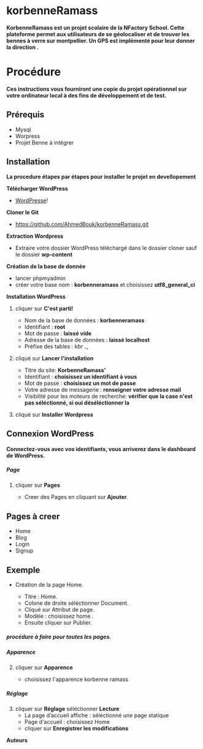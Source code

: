 # korbenneRamass

__KorbenneRamass est un projet scolaire de la NFactory School. Cette plateforme permet aux utilisateurs de se géolocaliser et de trouver les bennes à verre sur montpellier. Un GPS est implémenté pour leur donner la direction .__

# Procédure

__Ces instructions vous fourniront une copie du projet opérationnel sur votre ordinateur local à des fins de développement et de test.__

## Prérequis
*  Mysql
* Worpress
* Projet Benne à intégrer

## Installation

__La procedure étapes par étapes pour installer le projet en devellopement__

__Télécharger WordPress__

* [WordPresse](https://fr.wordpress.org/)!

__Cloner le Git__

* https://github.com/AhmedBouk/korbenneRamass.git

__Extraction Wordpress__

* Extraire votre dossier WordPress téléchargé dans le dossier cloner sauf le dossier __wp-content__

__Création de la base de donnée__

* lancer phpmyadmin
* créer votre base nom : __korbenneramass__ et choisissez __utf8_general_ci__

__Installation WordPress__ 

1. cliquer sur __C'est parti!__

    * Nom de la base de données : __korbenneramass__              
    * Identifiant : __root__                                 
    * Mot de passe : __laissé vide__    
    * Adresse de la base de données : __laissé localhost__    
    * Préfixe des tables : __kbr_ .__   

2. cliqué sur __Lancer l'installation__   

    * Titre du site: __KorbenneRamass'__    
    * Identifiant : __choisissez un identifiant à vous__    
    * Mot de passe : __choisissez un mot de passe__    
    * Votre adresse de messagerie : __renseigner votre adresse mail__    
    * Visibilité pour les moteurs de recherche: __vérifier que la case n'est pas séléctionné, si oui déséléctionner la__    

3. cliqué sur __Installer Wordpress__   

## __Connexion WordPress__    
    
#### Connectez-vous avec vos identifiants, vous arriverez dans le dashboard de WordPress.    

##### Page

1. cliquer sur __Pages__    

    * Creer des Pages en cliquant sur __Ajouter__.   
    
## __Pages à creer__   

* Home    
* Blog   
* Login  
* Signup  

## __Exemple__     

* Création de la page Home.      

    * Titre : Home.     
    * Colone de droite séléctionner Document.    
    * Cliqué sur Attribut de page.    
    * Modèle : choisissez home .    
    * Ensuite cliquer sur Publier.    

##### procédure à faire pour toutes les pages.

##### Apparence

2. cliquer sur __Apparence__  

    * choisissez l'apparence korbenne ramass 

##### Réglage

3. cliquer sur __Réglage__  séléctionner __Lecture__
    * La page d’accueil affiche : séléctionné une page statique 
    * Page d'accueil : choisissez Home
    * cliquer sur __Enregistrer les modifications__


__Auteurs__